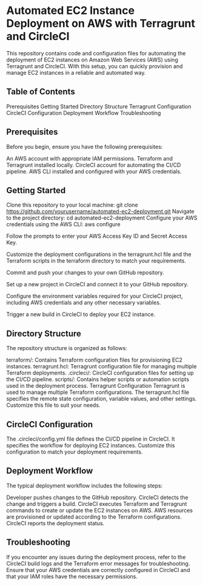#                                       Automated EC2 Instance Deployment on AWS with Terragrunt and CircleCI

This repository contains code and configuration files for automating the deployment of EC2 instances on Amazon Web Services (AWS) using Terragrunt and CircleCI. With this setup, you can quickly provision and manage EC2 instances in a reliable and automated way.

## Table of Contents
Prerequisites
Getting Started
Directory Structure
Terragrunt Configuration
CircleCI Configuration
Deployment Workflow
Troubleshooting

## Prerequisites
Before you begin, ensure you have the following prerequisites:

An AWS account with appropriate IAM permissions.
Terraform and Terragrunt installed locally.
CircleCI account for automating the CI/CD pipeline.
AWS CLI installed and configured with your AWS credentials.

## Getting Started
Clone this repository to your local machine:
git clone https://github.com/yourusername/automated-ec2-deployment.git
Navigate to the project directory:
cd automated-ec2-deployment
Configure your AWS credentials using the AWS CLI:
aws configure

Follow the prompts to enter your AWS Access Key ID and Secret Access Key.

Customize the deployment configurations in the terragrunt.hcl file and the Terraform scripts in the terraform directory to match your requirements.

Commit and push your changes to your own GitHub repository.

Set up a new project in CircleCI and connect it to your GitHub repository.

Configure the environment variables required for your CircleCI project, including AWS credentials and any other necessary variables.

Trigger a new build in CircleCI to deploy your EC2 instance.

## Directory Structure
The repository structure is organized as follows:

terraform/: Contains Terraform configuration files for provisioning EC2 instances.
terragrunt.hcl: Terragrunt configuration file for managing multiple Terraform deployments.
.circleci/: CircleCI configuration files for setting up the CI/CD pipeline.
scripts/: Contains helper scripts or automation scripts used in the deployment process.
Terragrunt Configuration
Terragrunt is used to manage multiple Terraform configurations. The terragrunt.hcl file specifies the remote state configuration, variable values, and other settings. Customize this file to suit your needs.

## CircleCI Configuration
The .circleci/config.yml file defines the CI/CD pipeline in CircleCI. It specifies the workflow for deploying EC2 instances. Customize this configuration to match your deployment requirements.

## Deployment Workflow
The typical deployment workflow includes the following steps:

Developer pushes changes to the GitHub repository.
CircleCI detects the change and triggers a build.
CircleCI executes Terraform and Terragrunt commands to create or update the EC2 instances on AWS.
AWS resources are provisioned or updated according to the Terraform configurations.
CircleCI reports the deployment status.

## Troubleshooting
If you encounter any issues during the deployment process, refer to the CircleCI build logs and the Terraform error messages for troubleshooting. Ensure that your AWS credentials are correctly configured in CircleCI and that your IAM roles have the necessary permissions.